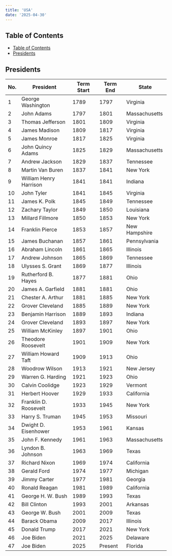 ```yaml
---
title: 'USA'
date: '2025-04-30'
---
```


## Table of Contents

- [Table of Contents](#table-of-contents)
- [Presidents](#presidents)

## Presidents

| No. | President              | Term Start | Term End | State         |
| --- | ---------------------- | ---------- | -------- | ------------- |
| 1   | George Washington      | 1789       | 1797     | Virginia      |
| 2   | John Adams             | 1797       | 1801     | Massachusetts |
| 3   | Thomas Jefferson       | 1801       | 1809     | Virginia      |
| 4   | James Madison          | 1809       | 1817     | Virginia      |
| 5   | James Monroe           | 1817       | 1825     | Virginia      |
| 6   | John Quincy Adams      | 1825       | 1829     | Massachusetts |
| 7   | Andrew Jackson         | 1829       | 1837     | Tennessee     |
| 8   | Martin Van Buren       | 1837       | 1841     | New York      |
| 9   | William Henry Harrison | 1841       | 1841     | Indiana       |
| 10  | John Tyler             | 1841       | 1845     | Virginia      |
| 11  | James K. Polk          | 1845       | 1849     | Tennessee     |
| 12  | Zachary Taylor         | 1849       | 1850     | Louisiana     |
| 13  | Millard Fillmore       | 1850       | 1853     | New York      |
| 14  | Franklin Pierce        | 1853       | 1857     | New Hampshire |
| 15  | James Buchanan         | 1857       | 1861     | Pennsylvania  |
| 16  | Abraham Lincoln        | 1861       | 1865     | Illinois      |
| 17  | Andrew Johnson         | 1865       | 1869     | Tennessee     |
| 18  | Ulysses S. Grant       | 1869       | 1877     | Illinois      |
| 19  | Rutherford B. Hayes    | 1877       | 1881     | Ohio          |
| 20  | James A. Garfield      | 1881       | 1881     | Ohio          |
| 21  | Chester A. Arthur      | 1881       | 1885     | New York      |
| 22  | Grover Cleveland       | 1885       | 1889     | New York      |
| 23  | Benjamin Harrison      | 1889       | 1893     | Indiana       |
| 24  | Grover Cleveland       | 1893       | 1897     | New York      |
| 25  | William McKinley       | 1897       | 1901     | Ohio          |
| 26  | Theodore Roosevelt     | 1901       | 1909     | New York      |
| 27  | William Howard Taft    | 1909       | 1913     | Ohio          |
| 28  | Woodrow Wilson         | 1913       | 1921     | New Jersey    |
| 29  | Warren G. Harding      | 1921       | 1923     | Ohio          |
| 30  | Calvin Coolidge        | 1923       | 1929     | Vermont       |
| 31  | Herbert Hoover         | 1929       | 1933     | California    |
| 32  | Franklin D. Roosevelt  | 1933       | 1945     | New York      |
| 33  | Harry S. Truman        | 1945       | 1953     | Missouri      |
| 34  | Dwight D. Eisenhower   | 1953       | 1961     | Kansas        |
| 35  | John F. Kennedy        | 1961       | 1963     | Massachusetts |
| 36  | Lyndon B. Johnson      | 1963       | 1969     | Texas         |
| 37  | Richard Nixon          | 1969       | 1974     | California    |
| 38  | Gerald Ford            | 1974       | 1977     | Michigan      |
| 39  | Jimmy Carter           | 1977       | 1981     | Georgia       |
| 40  | Ronald Reagan          | 1981       | 1989     | California    |
| 41  | George H. W. Bush      | 1989       | 1993     | Texas         |
| 42  | Bill Clinton           | 1993       | 2001     | Arkansas      |
| 43  | George W. Bush         | 2001       | 2009     | Texas         |
| 44  | Barack Obama           | 2009       | 2017     | Illinois      |
| 45  | Donald Trump           | 2017       | 2021     | New York      |
| 46  | Joe Biden              | 2021       | 2025     | Delaware      |
| 47  | Joe Biden              | 2025       | Present  | Florida       |
